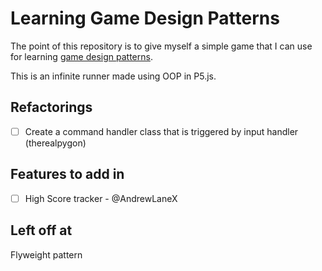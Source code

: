 # Learning Game Design Patterns

The point of this repository is to give myself a simple game that I can use for learning [game design patterns](https://gameprogrammingpatterns.com/). 

This is an infinite runner made using OOP in P5.js.

## Refactorings

* [ ] Create a command handler class that is triggered by input handler (therealpygon)

## Features to add in

* [ ] High Score tracker - @AndrewLaneX

## Left off at

Flyweight pattern